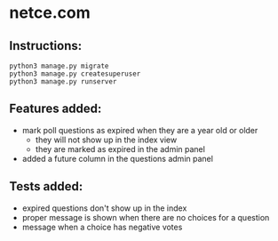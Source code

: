 # netce.com
## Instructions:
```
python3 manage.py migrate
python3 manage.py createsuperuser
python3 manage.py runserver
```

## Features added:
- mark poll questions as expired when they are a year old or older
    - they will not show up in the index view
    - they are marked as expired in the admin panel
- added a future column in the questions admin panel

## Tests added:
- expired questions don't show up in the index
- proper message is shown when there are no choices for a question
- message when a choice has negative votes
